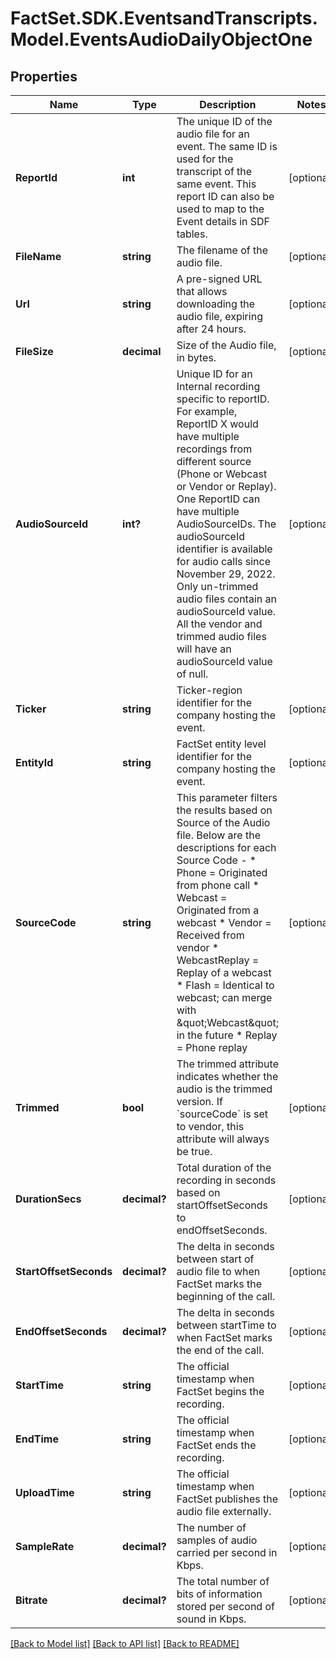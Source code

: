 # FactSet.SDK.EventsandTranscripts.Model.EventsAudioDailyObjectOne

## Properties

Name | Type | Description | Notes
------------ | ------------- | ------------- | -------------
**ReportId** | **int** | The unique ID of the audio file for an event. The same ID is used for the transcript of the same event. This report ID can also be used to map to the Event details in SDF tables. | [optional] 
**FileName** | **string** | The filename of the audio file. | [optional] 
**Url** | **string** | A pre-signed URL that allows downloading the audio file, expiring after 24 hours. | [optional] 
**FileSize** | **decimal** | Size of the Audio file, in bytes. | [optional] 
**AudioSourceId** | **int?** | Unique ID for an Internal recording specific to reportID. For example, ReportID X would have multiple recordings from different source (Phone or Webcast or Vendor or Replay). One ReportID can have multiple AudioSourceIDs.  The audioSourceId identifier is available for audio calls since November 29, 2022. Only un-trimmed audio files contain an audioSourceId value. All the vendor and trimmed audio files will have an audioSourceId value of null. | [optional] 
**Ticker** | **string** | Ticker-region identifier for the company hosting the event. | [optional] 
**EntityId** | **string** | FactSet entity level identifier for the company hosting the event. | [optional] 
**SourceCode** | **string** | This parameter filters the results based on Source of the Audio file. Below are the descriptions for each Source Code - * Phone &#x3D; Originated from phone call * Webcast &#x3D; Originated from a webcast * Vendor &#x3D; Received from vendor * WebcastReplay &#x3D; Replay of a webcast * Flash &#x3D; Identical to webcast; can merge with \&quot;Webcast\&quot; in the future * Replay &#x3D; Phone replay | [optional] 
**Trimmed** | **bool** |  The trimmed attribute indicates whether the audio is the trimmed version. If &#x60;sourceCode&#x60; is set to vendor, this attribute will always be true.     | [optional] 
**DurationSecs** | **decimal?** | Total duration of the recording in seconds based on startOffsetSeconds to endOffsetSeconds. | [optional] 
**StartOffsetSeconds** | **decimal?** | The delta in seconds between start of audio file to when FactSet marks the beginning of the call. | [optional] 
**EndOffsetSeconds** | **decimal?** | The delta in seconds between startTime to when FactSet marks the end of the call. | [optional] 
**StartTime** | **string** | The official timestamp when FactSet begins the recording. | [optional] 
**EndTime** | **string** | The official timestamp when FactSet ends the recording. | [optional] 
**UploadTime** | **string** | The official timestamp when FactSet publishes the audio file externally. | [optional] 
**SampleRate** | **decimal?** | The number of samples of audio carried per second in Kbps. | [optional] 
**Bitrate** | **decimal?** | The total number of bits of information stored per second of sound in Kbps. | [optional] 

[[Back to Model list]](../README.md#documentation-for-models) [[Back to API list]](../README.md#documentation-for-api-endpoints) [[Back to README]](../README.md)

